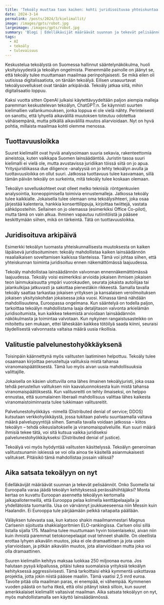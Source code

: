 ```yaml
---
title: 'Tekoäly muuttaa taas kaiken: kohti juridisoituvaa yhteiskuntaa'
date: 2024-3-14
permalink: /posts/2024/3/kielimallit/
image: /images/gpts/robot.jpg
largeimage: /images/gpts/robot.jpg
summary: 'Blogi | Edelläkävijät määräävät suunnan ja tekevät pelisäännöt. Onko Suomella tai Euroopalla varaa jäädä tekoälyn kehityksessä perässähiihtäjäksi?  Monta kertaa on kuvattu Euroopan asennetta tekoälyyn kertomalla jalkapallotermeillä, että Eurooppa pelaa kolmella kenttäpelaajalla ja yhdellätoista tuomarilla. Usa on värvännyt joukkueeseensa niin Messin kuin Haalandin. Ei Eurooppa tule pärjäämään pelkkä raitapaita päällään. Mutta mitä tekoäly muuttaa tulevaisuudesta? Ainakin se juridisoi yhteiskunnan.'
tags:
  - AI
  - tekoäly 
  - tulevaisuus
---
```

Keskustelua tekoälystä on Suomessa hallinnut sääntelynäkökulma, huoli yksityisyydestä ja tekoälyn ongelmista. Pienemmälle painolle on jäänyt se, että tekoäly tulee muuttamaan maailmaa perinpohjaisesti. Se mikä eilen oli uutisissa digitalisaatiota, on tänään tekoälyä. Eilisen uraauurtavat tekoälysovellukset ovat tänään arkipäivää. Tekoäly jatkaa siitä, mihin digitalisaatio loppuu.

Kaksi vuotta sitten OpenAI julkaisi käytettävyydeltään paljon aiempia malleja paremman keskustelevan tekoälyn, ChatGPT:n. Se käynnisti suurten kielimallien vallankumouksen, jonka loppua ei ole vielä nähty. Perinteisesti on sanottu, että lyhyellä aikavälillä muutoksen toteutuu odotettua vähäisempänä, mutta pitkällä aikavälillä muutos aliarvioidaan. Nyt on hyvä pohtia, millaista maailmaa kohti olemme menossa.

Tuottavuusloikka
--

Suuret kielimallit ovat hyviä analysoimaan suuria sekavia, rakenteettomia aineistoja, kuten vaikkapa Suomen lainsäädäntöä. Juristin tasoa suuri kielimalli ei vielä ole, mutta avustavissa juridiikan töissä siitä on jo apua. Yritysjuridiikassa due diligence -analyysiä on jo tehty tekoälyn avulla ja tuottavuusloikka on ollut suuri. Jatkossa tuottavuus tulee kasvamaan, sillä tämän päivän tekoäly on surkeinta, mitä tekoäly tulee koskaan olemaan. 

Tekoälyn sovelluskohteet ovat olleet melko teknisiä: röntgenkuvien analysointia, koneoppimisella toimivia ennustemalleja. Jatkossa tekoäly tulee kaikkialle. Jokaisella tulee olemaan oma tekoälysihteeri, joka osaa järjestää kalenteria, hankkia konserttilippuja, kirjoittaa twiittejä, vastata sähköposteihin. Sellainen on jo olemassa (esimerkiksi Office Co-pilot), mutta tämä on vain alkua. Ihminen vapautuu rutiinitöistä ja pääsee keskittymään siihen, mikä on tärkeintä. Tätä on tuottavuusloikka.

Juridisoituva arkipäivä
--

Esimerkki tekoälyn tuomasta yhteiskunnallisesta muutoksesta on kaiken läpäisevä juridisoituminen: tekoäly mahdollistaa kaiken lainsäädännön reaaliaikaisen soveltamisen kaikissa tilanteissa. Tämä voi johtaa siihen, että yhteiskunnan toiminta juridisoituu ennen näkemättömässä laajuudessa. 

Tekoäly mahdollistaa lainsäädännön valvonnan ennennäkemättömässä laajuudessa. Tekoäly voisi esimerkiksi arvioida jokaisen ihmisen jokaisen teon lainmukaisuutta ympäri vuorokauden, seurata jokaista autoilijaa tai jalankulkijaa jatkuvasti ja sakottaa pienestäkin rikkeestä. Samalla tavalla tekoäly saattaa tarkastaa jokaisen yrityksen ja kansalaisen veroilmoituksen jokaisen yksityiskohdan jokaisessa joka vuosi. Kiinassa tämä nähdään mahdollisuutena, Euroopassa ongelmana.
Kun sääntelyä on todella paljon, tarkoittaa tekoälyn mahdollistama laaja detaljitason valvonta arkielämän juridisoitumista, kun kaikkea tekemistä arvioidaan lainsäädännön näkökulmasta ja toimintaa valvotaan. Kun nykyinen rangaistusasteikko on mitoitettu sen mukaan, ettei läheskään kaikkea tötöilyä saada kiinni, seuraisi täydellisestä valvonnasta valtaisa määrä uusia rikollisia. 


Valitustie palvelunestohyökkäyksenä
--

Toisinpäin käännettynä myös valitusten laatiminen helpottuu. Tekoäly tulee osaamaan kirjoittaa perusteltuja valituksia mistä tahansa viranomaispäätöksestä. Tämä luo myös aivan uusia mahdollisuuksia valittajille.

Jokaisella on käsien ulottuvilla oma lähes ilmainen tekoälyjuristi, joka osaa tehdä perustellun valituksen niin kaavaluonnoksesta kuin mistä tahansa viranomaispäätöksestä. Kun valitusreitti on tehty ilmaiseksi, on helppo ennustaa, että suomalainen liberaali mahdollisuus valittaa lähes kaikesta viranomaistoiminnasta tulee tukkimaan valitusreitit. 

Palvelunestohyökkäys -nimellä (Distributed denial of service; DDOS) kutsutaan verkkohyökkäystä, jossa tukitaan palvelu suuntaamalla valtava määrä palvelupyyntöjä siihen. Samalla tavalla voidaan jatkossa – kiitos tekoälyn – tehdä oikeuslaitokselle ja viranomaispalveluille. Kun suuri määrä ihmisiä tekee tätä, voi sitä kutsua vaikka juridiseksi palvelunestohyökkäykseksi (Distributed denial of justice).

Tekoälyä voi myös hyödyntää valitusten käsittelyssä. Tekoälyn generoiman valitustsunamin iskiessä se voi olla ainoa tie käsitellä asianmukaisesti valitukset. Pitäisikö tämä mahdollistaa jossain välissä?

Aika satsata tekoälyyn on nyt
--

Edelläkävijät määräävät suunnan ja tekevät pelisäännöt. Onko Suomella tai Euroopalla varaa jäädä tekoälyn kehityksessä perässähiihtäjäksi?  Monta kertaa on kuvattu Euroopan asennetta tekoälyyn kertomalla jalkapallotermeillä, että Eurooppa pelaa kolmella kenttäpelaajalla ja yhdellätoista tuomarilla. Usa on värvännyt joukkueeseensa niin Messin kuin Haalandin. Ei Eurooppa tule pärjäämään pelkkä raitapaita päällään.

Väläyksen tulevasta saa, kun katsoo shakin maailmanmestari Magnus Carlsenin sijoitusta shakkialgoritmien ELO-rankingissa. Carlsen olisi sillä listalla sijalla 175. Maailma tulee muuttumaan hyvin toisenlaiseksi, aivan niin kuin ihmistä paremmat tietokonepelaajat ovat tehneet shakille. On oleellista erottaa lyhyen aikavälin muutos, joka ei ole dramaattinen ja jota usein yliarvioidaan, ja pitkän aikavälin muutos, jota aliarvioidaan mutta joka voi olla dramaattinen. 

Suuren kielimallin kehitys maksaa luokkaa 250 miljoonaa euroa. Jos halutaan pysyä kilpailussa, pitäisi tukea suomalaisia yrityksiä tekoälyn kehityksessä aggressiivisesti. Tämä tarkoittaisi ehkä kymmentä uskottavaa projektia, jotta jokin niistä pääsee maaliin. Tämä vaatisi 2,5 mrd euroa. Tavoite pitää olla maailman paras, ei enempää, ei vähempää. Kymmenen vuoden päästä on turha itkeä, että olisi pitänyt iskeä silloin, kun suuret amerikkalaiset kielimallit valtasivat maailman. Aika satsata tekoälyyn on nyt, myös mahdollistamalla sen käyttö lainsäädännössä.

